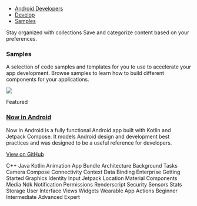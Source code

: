 -   [Android Developers](https://developer.android.com/)
-   [Develop](https://developer.android.com/develop)
-   [Samples](https://developer.android.com/samples)

Stay organized with collections Save and categorize content based on your preferences.

### Samples

A selection of code samples and templates for you to use to accelerate your app development. Browse samples to learn how to build different components for your applications.

[![](https://developer.android.com/static/images/nia/nia_lined.png)](https://github.com/android/nowinandroid)

Featured

### [Now in Android](https://github.com/android/nowinandroid)

Now in Android is a fully functional Android app built with Kotlin and Jetpack Compose. It models Android design and development best practices and was designed to be a useful reference for developers.

[View on GitHub](https://github.com/android/nowinandroid)

 C++ Java Kotlin Animation App Bundle Architecture Background Tasks Camera Compose Connectivity Context Data Binding Enterprise Getting Started Graphics Identity Input Jetpack Location Material Components Media Ndk Notification Permissions Renderscript Security Sensors Stats Storage User Interface Views Widgets Wearable App Actions Beginner Intermediate Advanced Expert